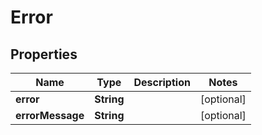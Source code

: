 
# Error

## Properties
Name | Type | Description | Notes
------------ | ------------- | ------------- | -------------
**error** | **String** |  |  [optional]
**errorMessage** | **String** |  |  [optional]



